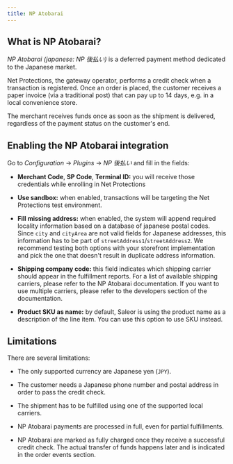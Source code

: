 ```yaml
---
title: NP Atobarai
---
```


## What is NP Atobarai?

_NP Atobarai (japanese: NP 後払い)_ is a deferred payment method dedicated to the Japanese market.

Net Protections, the gateway operator, performs a credit check when a transaction is registered. Once an order is placed, the customer receives a paper invoice (via a traditional post) that can pay up to 14 days, e.g. in a local convenience store.

The merchant receives funds once as soon as the shipment is delivered, regardless of the payment status on the customer's end.

## Enabling the NP Atobarai integration

Go to _Configuration_ -> _Plugins_ -> _NP 後払い_ and fill in the fields:

- **Merchant Code**, **SP Code**, **Terminal ID:** you will receive those credentials while enrolling in Net Protections

- **Use sandbox:** when enabled, transactions will be targeting the Net Protections test environment.

- **Fill missing address:** when enabled, the system will append required locality information based on a database of japanese postal codes.
  Since `city` and `cityArea` are not valid fields for Japanese addresses, this information has to be part of `streetAddress1`/`streetAddress2`.
  We recommend testing both options with your storefront implementation and pick the one that doesn't result in duplicate address information.
- **Shipping company code:** this field indicates which shipping carrier should appear in the fulfillment reports.
  For a list of available shipping carriers, please refer to the NP Atobarai documentation.
  If you want to use multiple carriers, please refer to the developers section of the documentation.
- **Product SKU as name:** by default, Saleor is using the product name as a description of the line item. You can use this option to use SKU instead.

## Limitations

There are several limitations:

- The only supported currency are Japanese yen (`JPY`).

- The customer needs a Japanese phone number and postal address in order to pass the credit check.

- The shipment has to be fulfilled using one of the supported local carriers.

- NP Atobarai payments are processed in full, even for partial fulfillments.
- NP Atobarai are marked as fully charged once they receive a successful credit check. The actual transfer of funds happens later and is indicated in the order events section.
